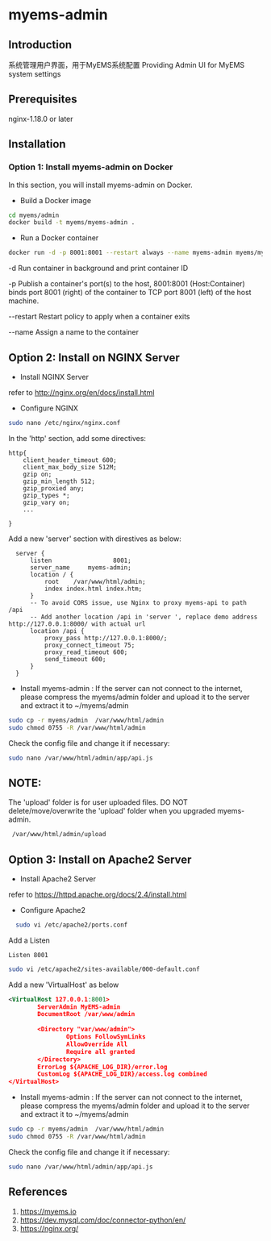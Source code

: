 # myems-admin

## Introduction
系统管理用户界面，用于MyEMS系统配置
Providing Admin UI  for MyEMS system settings

## Prerequisites
nginx-1.18.0 or later


## Installation

### Option 1: Install myems-admin on Docker

In this section, you will install myems-admin on Docker.

* Build a Docker image
```bash
cd myems/admin
docker build -t myems/myems-admin .
```
* Run a Docker container
```bash
docker run -d -p 8001:8001 --restart always --name myems-admin myems/myems-admin
```

-d		Run container in background and print container ID

-p		Publish a container's port(s) to the host, 8001:8001 (Host:Container) binds port 8001 (right)  of the container to TCP port 8001 (left) of the host machine.

--restart	Restart policy to apply when a container exits

--name		Assign a name to the container

## Option 2: Install on NGINX Server

* Install NGINX Server

refer to http://nginx.org/en/docs/install.html

* Configure NGINX
```bash
sudo nano /etc/nginx/nginx.conf
```
In the 'http' section, add some directives:
```
http{
    client_header_timeout 600;
    client_max_body_size 512M;
    gzip on;
    gzip_min_length 512;
    gzip_proxied any;
    gzip_types *;
    gzip_vary on;
    ...

}
```

Add a new 'server' section with direstives as below:
```
  server {
      listen                 8001;
      server_name     myems-admin;
      location / {
          root    /var/www/html/admin;
          index index.html index.htm;
      }
      -- To avoid CORS issue, use Nginx to proxy myems-api to path /api 
      -- Add another location /api in 'server ', replace demo address http://127.0.0.1:8000/ with actual url
      location /api {
          proxy_pass http://127.0.0.1:8000/;
          proxy_connect_timeout 75;
          proxy_read_timeout 600;
          send_timeout 600;
      }
  }
```

* Install myems-admin :
  If the server can not connect to the internet, please compress the myems/admin folder and upload it to the server and extract it to ~/myems/admin
```bash
sudo cp -r myems/admin  /var/www/html/admin
sudo chmod 0755 -R /var/www/html/admin
```
  Check the config file and change it if necessary:
```bash
sudo nano /var/www/html/admin/app/api.js
```

## NOTE:
The 'upload' folder is for user uploaded files. DO NOT delete/move/overwrite the 'upload' folder when you upgraded myems-admin.
```bash
 /var/www/html/admin/upload
```


## Option 3: Install on Apache2 Server
* Install Apache2 Server

refer to https://httpd.apache.org/docs/2.4/install.html

* Configure Apache2
```bash
  sudo vi /etc/apache2/ports.conf
```
Add a Listen
```
Listen 8001
```
```bash
sudo vi /etc/apache2/sites-available/000-default.conf
```
Add a new 'VirtualHost' as below
```xml
<VirtualHost 127.0.0.1:8001>
        ServerAdmin MyEMS-admin
        DocumentRoot /var/www/admin
        
        <Directory "var/www/admin">
                Options FollowSymLinks
                AllowOverride All
                Require all granted
        </Directory>
        ErrorLog ${APACHE_LOG_DIR}/error.log
        CustomLog ${APACHE_LOG_DIR}/access.log combined
</VirtualHost>
```

* Install myems-admin :
  If the server can not connect to the internet, please compress the myems/admin folder and upload it to the server and extract it to ~/myems/admin
```bash
sudo cp -r myems/admin  /var/www/html/admin
sudo chmod 0755 -R /var/www/html/admin
```
  Check the config file and change it if necessary:
```bash
sudo nano /var/www/html/admin/app/api.js
```


## References

1.  https://myems.io
2.  https://dev.mysql.com/doc/connector-python/en/
3.  https://nginx.org/